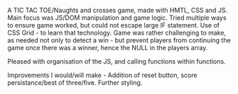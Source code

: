A TIC TAC TOE/Naughts and crosses game, made with HMTL, CSS and JS. Main focus was JS/DOM manipulation and game logic. Tried multiple ways to ensure game worked, but could not escape large IF statement. Use of CSS Grid - to learn that technology. Game was rather challenging to make, as needed not only to detect a win - but prevent players from continuing the game once there was a winner, hence the NULL in the players array.

Pleased with organisation of the JS, and calling functions within functions.

Improvements I would/will make - Addition of reset button, score persistance/best of three/five. Further styling.
